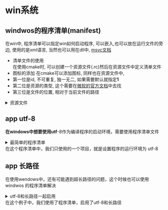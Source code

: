 # win系统

## windwos的程序清单(manifest)
在win中, 程序清单可以指定win如何启动程序, 可以嵌入,也可以放在运行文件的旁边,
使用的是xml语言, 当然也可以用在dll中,
[msvc文档](https://docs.microsoft.com/zh-cn/windows/win32/sbscs/manifest-files-reference?redirectedfrom=MSDN)

 - 清单文件的使用  
在使用cmake时, 可以创建一个资源文件(.rc)然后在资源文件中定义清单文件
 - 图标的添加
在cmake可以添加图标, 同样也在资源文件中, 
 - 第一位是id, 不可重复, 独一无二, 如果需要默认就指定**1**
 - 第二位是资源的类型, 这个需要在[微软的官方文档](https://docs.microsoft.com/en-us/windows/win32/menurc/about-resource-files)中去找
 - 第三位是文件的位置, 相对于当前文件的路径

<details>
<summary>资源文件</summary>

```cppc
#define ID_DOODLE_ICON 1
ID_DOODLE_ICON ICON DISCARDABLE "icon.ico" /// 添加图标

#define MANIFEST_RESOURCE_ID 1
MANIFEST_RESOURCE_ID RT_MANIFEST "YourApp.manifest" /// 定义清单文件资源

```

</details>



## app utf-8

**在windows中想要使用utf**-8作为编译程序的启动环境，需要使用程序清单文件  
<details>
<summary>最简单的程序清单</summary>

```xml
<?xml version="1.0" encoding="UTF-8" standalone="yes"?>
<assembly xmlns="urn:schemas-microsoft-com:asm.v1" manifestVersion="1.0">
    <application xmlns="urn:schemas-microsoft-com:asm.v3">
        <windowsSettings>
            <activeCodePage xmlns="http://schemas.microsoft.com/SMI/2019/WindowsSettings">UTF-8</activeCodePage>
        </windowsSettings>
    </application>
</assembly>
```

</details>
在这个程序清单中，我们只使用的一个项目，就是设置程序的运行环境为 utf-8 

## app 长路径
在使用wendows中，还有可能遇到超长路径的问题，这个时候也可以使用 windwos 的程序清单解决

<details>
<summary>utf-8和长路径一起启用</summary>

```xml
<?xml version="1.0" encoding="UTF-8" standalone="yes"?>
<assembly xmlns="urn:schemas-microsoft-com:asm.v1" manifestVersion="1.0">
    <application xmlns="urn:schemas-microsoft-com:asm.v3">
        <windowsSettings>
            <longPathAware xmlns="http://schemas.microsoft.com/SMI/2016/WindowsSettings">true</longPathAware>
            <activeCodePage xmlns="http://schemas.microsoft.com/SMI/2019/WindowsSettings">UTF-8</activeCodePage>
        </windowsSettings>
    </application>
</assembly>
```

</details>  
在这个例子中，我们使用了程序清单，启用了utf-8和长路径